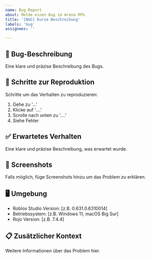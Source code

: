 ```yaml
---
name: Bug Report
about: Melde einen Bug im Arena RPG
title: '[BUG] Kurze Beschreibung'
labels: 'bug'
assignees: ''

---
```


## 🐛 Bug-Beschreibung
Eine klare und präzise Beschreibung des Bugs.

## 🔄 Schritte zur Reproduktion
Schritte um das Verhalten zu reproduzieren:
1. Gehe zu '...'
2. Klicke auf '....'
3. Scrolle nach unten zu '....'
4. Siehe Fehler

## ✅ Erwartetes Verhalten
Eine klare und präzise Beschreibung, was erwartet wurde.

## 📸 Screenshots
Falls möglich, füge Screenshots hinzu um das Problem zu erklären.

## 🖥 Umgebung
- Roblox Studio Version: [z.B. 0.631.0.6310014]
- Betriebssystem: [z.B. Windows 11, macOS Big Sur]
- Rojo Version: [z.B. 7.4.4]

## 📋 Zusätzlicher Kontext
Weitere Informationen über das Problem hier.